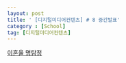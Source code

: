 ```yaml
---
layout: post
title: ' [디지털미디어컨텐츠] # 8 중간발표'
category : [School]
tag: [디지털미디어컨텐츠]
---
```


[이혼율 명탐정](https://drive.google.com/open?id=1z8_m13Qxu3Js7amRaszD5AH3XDXKB-Ub)
